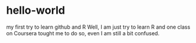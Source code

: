 # hello-world
my first try to learn github and R
Well, I am just try to learn R and one class on Coursera tought me to do so, even I am still a bit confused.
